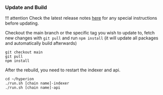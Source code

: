 ### Update and Build

!!! attention
    Check the latest release notes [here](https://github.com/eosrio/hyperion-history-api/releases/latest) for any special instructions before updating.

Checkout the main branch or the specific tag you wish to update to, fetch new changes with `git pull` and run `npm install` (it will update all packages and automatically build afterwards)
```shell
git checkout main
git pull
npm install
```

After the rebuild, you need to restart the indexer and api.
```shell
cd ~/hyperion
./run.sh [chain name]-indexer
./run.sh [chain name]-api
```

